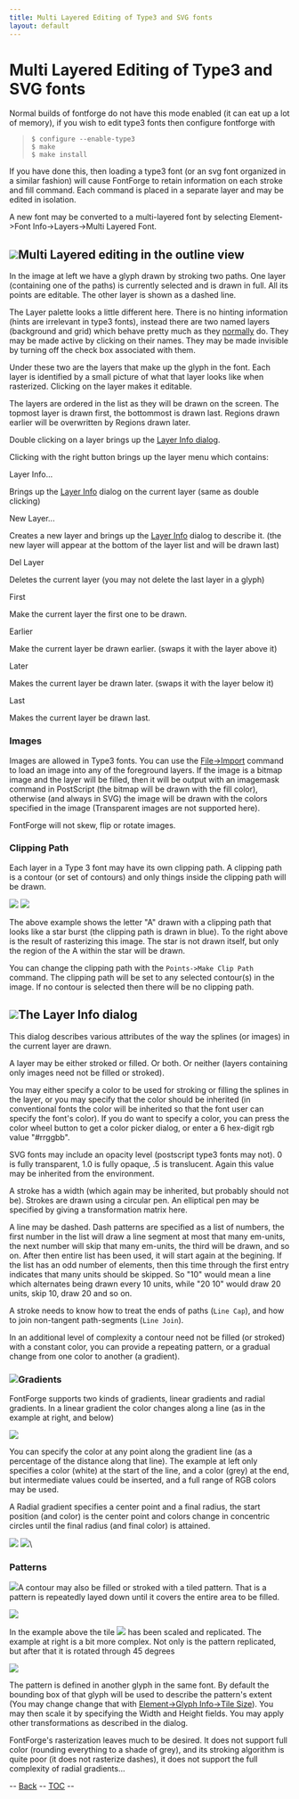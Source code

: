 ```yaml
---
title: Multi Layered Editing of Type3 and SVG fonts
layout: default
---
```



Multi Layered Editing of Type3 and SVG fonts
============================================

Normal builds of fontforge do not have this mode enabled (it can eat up
a lot of memory), if you wish to edit type3 fonts then configure
fontforge with

>     $ configure --enable-type3
>     $ make
>     $ make install

If you have done this, then loading a type3 font (or an svg font
organized in a similar fashion) will cause FontForge to retain
information on each stroke and fill command. Each command is placed in a
separate layer and may be edited in isolation.

A new font may be converted to a multi-layered font by selecting
Element-\>Font Info-\>Layers-\>Multi Layered Font.

![](img/charview-multilayer.png)Multi Layered editing in the outline view
---------------------------------------------------------------------

In the image at left we have a glyph drawn by stroking two paths. One
layer (containing one of the paths) is currently selected and is drawn
in full. All its points are editable. The other layer is shown as a
dashed line.

The Layer palette looks a little different here. There is no hinting
information (hints are irrelevant in type3 fonts), instead there are two
named layers (background and grid) which behave pretty much as they
[normally](charview.html) do. They may be made active by clicking on
their names. They may be made invisible by turning off the check box
associated with them.

Under these two are the layers that make up the glyph in the font. Each
layer is identified by a small picture of what that layer looks like
when rasterized. Clicking on the layer makes it editable.

The layers are ordered in the list as they will be drawn on the screen.
The topmost layer is drawn first, the bottommost is drawn last. Regions
drawn earlier will be overwritten by Regions drawn later.

Double clicking on a layer brings up the [Layer Info dialog](#Layer).

Clicking with the right button brings up the layer menu which contains:

Layer Info...

Brings up the [Layer Info](multilayer.html#Layer) dialog on the current
layer (same as double clicking)

New Layer...

Creates a new layer and brings up the [Layer
Info](multilayer.html#Layer) dialog to describe it. (the new layer will
appear at the bottom of the layer list and will be drawn last)

Del Layer

Deletes the current layer (you may not delete the last layer in a glyph)

First

Make the current layer the first one to be drawn.

Earlier

Make the current layer be drawn earlier. (swaps it with the layer above
it)

Later

Makes the current layer be drawn later. (swaps it with the layer below
it)

Last

Makes the current layer be drawn last.

### Images

Images are allowed in Type3 fonts. You can use the
[File-\>Import](filemenu.html#Import) command to load an image into any
of the foreground layers. If the image is a bitmap image and the layer
will be filled, then it will be output with an imagemask command in
PostScript (the bitmap will be drawn with the fill color), otherwise
(and always in SVG) the image will be drawn with the colors specified in
the image (Transparent images are not supported here).

FontForge will not skew, flip or rotate images.

### Clipping Path

Each layer in a Type 3 font may have its own clipping path. A clipping
path is a contour (or set of contours) and only things inside the
clipping path will be drawn.

![](img/ClippedA.png) ![](img/ClippedARaster.png)

The above example shows the letter "A" drawn with a clipping path that
looks like a star burst (the clipping path is drawn in blue). To the
right above is the result of rasterizing this image. The star is not
drawn itself, but only the region of the A within the star will be
drawn.

You can change the clipping path with the `Points->Make Clip Path`
command. The clipping path will be set to any selected contour(s) in the
image. If no contour is selected then there will be no clipping path.

![](img/layerdlg.png)The Layer Info dialog
--------------------------------------

This dialog describes various attributes of the way the splines (or
images) in the current layer are drawn.

A layer may be either stroked or filled. Or both. Or neither (layers
containing only images need not be filled or stroked).

You may either specify a color to be used for stroking or filling the
splines in the layer, or you may specify that the color should be
inherited (in conventional fonts the color will be inherited so that the
font user can specify the font's color). If you do want to specify a
color, you can press the color wheel button to get a color picker
dialog, or enter a 6 hex-digit rgb value "\#rrggbb".

SVG fonts may include an opacity level (postscript type3 fonts may not).
0 is fully transparent, 1.0 is fully opaque, .5 is translucent. Again
this value may be inherited from the environment.

A stroke has a width (which again may be inherited, but probably should
not be). Strokes are drawn using a circular pen. An elliptical pen may
be specified by giving a transformation matrix here.

A line may be dashed. Dash patterns are specified as a list of numbers,
the first number in the list will draw a line segment at most that many
em-units, the next number will skip that many em-units, the third will
be drawn, and so on. After then entire list has been used, it will start
again at the begining. If the list has an odd number of elements, then
this time through the first entry indicates that many units should be
skipped. So "10" would mean a line which alternates being drawn every 10
units, while "20 10" would draw 20 units, skip 10, draw 20 and so on.

A stroke needs to know how to treat the ends of paths (`Line Cap`), and
how to join non-tangent path-segments (`Line Join`).

In an additional level of complexity a contour need not be filled (or
stroked) with a constant color, you can provide a repeating pattern, or
a gradual change from one color to another (a gradient).

### ![](img/GradientDlg.png)Gradients

FontForge supports two kinds of gradients, linear gradients and radial
gradients. In a linear gradient the color changes along a line (as in
the example at right, and below)

![](img/LinearGradient.png)

You can specify the color at any point along the gradient line (as a
percentage of the distance along that line). The example at left only
specifies a color (white) at the start of the line, and a color (grey)
at the end, but intermediate values could be inserted, and a full range
of RGB colors may be used.

A Radial gradient specifies a center point and a final radius, the start
position (and color) is the center point and colors change in concentric
circles until the final radius (and final color) is attained.

![](img/RadialGradient.png) ![](img/RadialGradientDlg.png)\

### Patterns

![](img/TilePatternDlg.png)A contour may also be filled or stroked with a
tiled pattern. That is a pattern is repeatedly layed down until it
covers the entire area to be filled.

![](img/TiledPattern.png)

In the example above the tile ![](img/Tile.png) has been scaled and
replicated. The example at right is a bit more complex. Not only is the
pattern replicated, but after that it is rotated through 45 degrees

![](img/TiledPattern45.png)

The pattern is defined in another glyph in the same font. By default the
bounding box of that glyph will be used to describe the pattern's extent
(You may change change that with [Element-\>Glyph Info-\>Tile
Size](charinfo.html#TileSize)). You may then scale it by specifying the
Width and Height fields. You may apply other transformations as
described in the dialog.

FontForge's rasterization leaves much to be desired. It does not support
full color (rounding everything to a shade of grey), and its stroking
algorithm is quite poor (it does not rasterize dashes), it does not
support the full complexity of radial gradients...

-- [Back](charview.html) -- [TOC](overview.html) --



